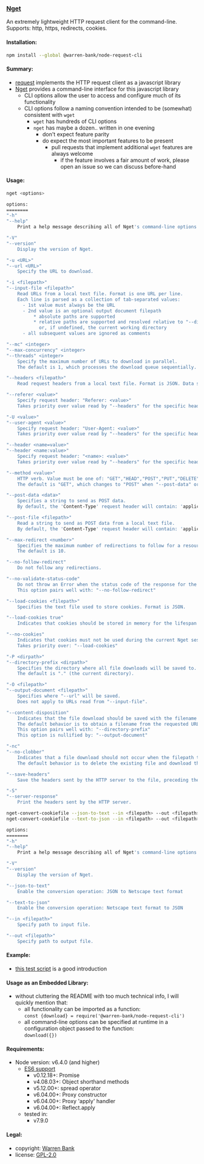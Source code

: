 ### [Nget](https://github.com/warren-bank/node-request-cli)

An extremely lightweight HTTP request client for the command-line. Supports: http, https, redirects, cookies.

#### Installation:

```bash
npm install --global @warren-bank/node-request-cli
```

#### Summary:

* [request](https://github.com/warren-bank/node-request) implements the HTTP request client as a javascript library
* [Nget](https://github.com/warren-bank/node-request-cli) provides a command-line interface for this javascript library
  * CLI options allow the user to access and configure much of its functionality
  * CLI options follow a naming convention intended to be (somewhat) consistent with `wget`
    * `wget` has hundreds of CLI options
    * `nget` has maybe a dozen.. written in one evening
      * don't expect feature parity
      * do expect the most important features to be present
        * pull requests that implement additional `wget` features are always welcome
          * if the feature involves a fair amount of work, please open an issue so we can discuss before-hand

#### Usage:

```bash
nget <options>

options:
========
"-h"
"--help"
    Print a help message describing all of Nget's command-line options.

"-V"
"--version"
    Display the version of Nget.

"-u <URL>"
"--url <URL>"
    Specify the URL to download.

"-i <filepath>"
"--input-file <filepath>"
    Read URLs from a local text file. Format is one URL per line.
    Each line is parsed as a collection of tab-separated values:
      - 1st value must always be the URL
      - 2nd value is an optional output document filepath
          * absolute paths are supported
          * relative paths are supported and resolved relative to "--directory-prefix"
            or, if undefined, the current working directory
      - all subsequent values are ignored as comments

"--mc" <integer>
"--max-concurrency" <integer>
"--threads" <integer>
    Specify the maximum number of URLs to download in parallel.
    The default is 1, which processes the download queue sequentially.

"--headers <filepath>"
    Read request headers from a local text file. Format is JSON. Data structure is an Object. Keys contain header name. Values contain header value.

"--referer <value>"
    Specify request header: "Referer: <value>"
    Takes priority over value read by "--headers" for the specific header name.

"-U <value>"
"--user-agent <value>"
    Specify request header: "User-Agent: <value>"
    Takes priority over value read by "--headers" for the specific header name.

"--header <name=value>"
"--header <name:value>"
    Specify request header: "<name>: <value>"
    Takes priority over value read by "--headers" for the specific header name.

"--method <value>"
    HTTP verb. Value must be one of: "GET","HEAD","POST","PUT","DELETE","CONNECT","OPTIONS","TRACE","PATCH"
    The default is "GET", which changes to "POST" when "--post-data" or "--post-file" are defined.

"--post-data <data>"
    Specifies a string to send as POST data.
    By default, the 'Content-Type' request header will contain: 'application/x-www-form-urlencoded'

"--post-file <filepath>"
    Read a string to send as POST data from a local text file.
    By default, the 'Content-Type' request header will contain: 'application/x-www-form-urlencoded'

"--max-redirect <number>"
    Specifies the maximum number of redirections to follow for a resource.
    The default is 10.

"--no-follow-redirect"
    Do not follow any redirections.

"--no-validate-status-code"
    Do not throw an Error when the status code of the response for the final request is not 200.
    This option pairs well with: "--no-follow-redirect"

"--load-cookies <filepath>"
    Specifies the text file used to store cookies. Format is JSON.

"--load-cookies true"
    Indicates that cookies should be stored in memory for the lifespan of a single Nget session.

"--no-cookies"
    Indicates that cookies must not be used during the current Nget session.
    Takes priority over: "--load-cookies"

"-P <dirpath>"
"--directory-prefix <dirpath>"
    Specifies the directory where all file downloads will be saved to.
    The default is "." (the current directory).

"-O <filepath>"
"--output-document <filepath>"
    Specifies where "--url" will be saved.
    Does not apply to URLs read from "--input-file".

"--content-disposition"
    Indicates that the file download should be saved with the filename obtained from the 'Content-Disposition' response header.
    The default behavior is to obtain a filename from the requested URL.
    This option pairs well with: "--directory-prefix"
    This option is nullified by: "--output-document"

"-nc"
"--no-clobber"
    Indicates that a file download should not occur when the filepath to where it would be saved already exists.
    The default behavior is to delete the existing file and download the new file in its place.

"--save-headers"
    Save the headers sent by the HTTP server to the file, preceding the actual contents, with an empty line as the separator.

"-S"
"--server-response"
    Print the headers sent by the HTTP server.
```

```bash
nget-convert-cookiefile --json-to-text --in <filepath> --out <filepath>
nget-convert-cookiefile --text-to-json --in <filepath> --out <filepath>

options:
========
"-h"
"--help"
    Print a help message describing all of Nget's command-line options.

"-V"
"--version"
    Display the version of Nget.

"--json-to-text"
    Enable the conversion operation: JSON to Netscape text format

"--text-to-json"
    Enable the conversion operation: Netscape text format to JSON

"--in <filepath>"
    Specify path to input file.

"--out <filepath>"
    Specify path to output file.
```

#### Example:

* [this test script](https://github.com/warren-bank/node-request-cli/blob/master/tests/run.sh) is a good introduction

#### Usage as an Embedded Library:

* without cluttering the README with too much technical info, I will quickly mention that:
  * all functionality can be imported as a function:<br>`const {download} = require('@warren-bank/node-request-cli')`
  * all command-line options can be specified at runtime in a configuration object passed to the function:<br>`download({})`

#### Requirements:

* Node version: v6.4.0 (and higher)
  * [ES6 support](http://node.green/)
    * v0.12.18+: Promise
    * v4.08.03+: Object shorthand methods
    * v5.12.00+: spread operator
    * v6.04.00+: Proxy constructor
    * v6.04.00+: Proxy 'apply' handler
    * v6.04.00+: Reflect.apply
  * tested in:
    * v7.9.0

#### Legal:

* copyright: [Warren Bank](https://github.com/warren-bank)
* license: [GPL-2.0](https://www.gnu.org/licenses/old-licenses/gpl-2.0.txt)
